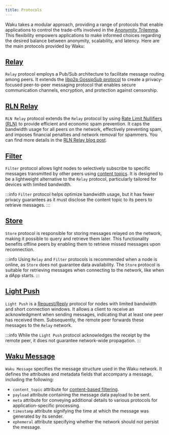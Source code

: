 ```yaml
---
title: Protocols
---
```


Waku takes a modular approach, providing a range of protocols that enable applications to control the trade-offs involved in the [Anonymity Trilemma](https://eprint.iacr.org/2017/954.pdf). This flexibility empowers applications to make informed choices regarding the desired balance between anonymity, scalability, and latency. Here are the main protocols provided by Waku:

## [Relay](https://rfc.vac.dev/spec/11/)

`Relay` protocol employs a Pub/Sub architecture to facilitate message routing among peers. It extends the [libp2p GossipSub protocol](https://github.com/libp2p/specs/blob/master/pubsub/gossipsub/README.md) to create a privacy-focused peer-to-peer messaging protocol that enables secure communication channels, encryption, and protection against censorship.

## [RLN Relay](https://rfc.vac.dev/spec/17/)

`RLN Relay` protocol extends the `Relay` protocol by using [Rate Limit Nullifiers (RLN)](https://rfc.vac.dev/spec/32/) to provide efficient and economic spam prevention. It caps the bandwidth usage for all peers on the network, effectively preventing spam, and imposes financial penalties and network removal for spammers. You can find more details in the [RLN Relay blog post](https://vac.dev/rln-relay).

## [Filter](https://rfc.vac.dev/spec/12/)

`Filter` protocol allows light nodes to selectively subscribe to specific messages transmitted by other peers using [content topics](/getting-started/concepts/content-topics). It is designed to be a lightweight alternative to the `Relay` protocol, particularly tailored for devices with limited bandwidth.

:::info
`Filter` protocol helps optimize bandwidth usage, but it has fewer privacy guarantees as it must disclose the content topic to its peers to retrieve messages.
:::

## [Store](https://rfc.vac.dev/spec/13/)

`Store` protocol is responsible for storing messages relayed on the network, making it possible to query and retrieve them later. This functionality benefits offline peers by enabling them to retrieve missed messages upon reconnection.

:::info
Using `Relay` and `Filter` protocols is recommended when a node is online, as `Store` does not guarantee data availability. The `Store` protocol is suitable for retrieving messages when connecting to the network, like when a dApp starts.
:::

## [Light Push](https://rfc.vac.dev/spec/19/)

`Light Push` is a [Request/Reply](/getting-started/concepts/network-domains#requestreply-domain) protocol for nodes with limited bandwidth and short connection windows. It allows a client to receive an acknowledgment when sending messages, indicating that at least one peer has received them. Subsequently, the remote peer forwards these messages to the `Relay` network.

:::info
While the `Light Push` protocol acknowledges the receipt by the remote peer, it does not guarantee network-wide propagation.
:::

## [Waku Message](https://rfc.vac.dev/spec/14)

`Waku Message` specifies the message structure used in the Waku network. It defines the attributes and metadata fields that accompany a message, including the following:

- `content_topic` attribute for [content-based filtering](/getting-started/concepts/content-topics).
- `payload` attribute containing the message data payload to be sent.
- `meta` attribute for conveying additional details to various protocols for application-specific processing.
- `timestamp` attribute signifying the time at which the message was generated by its sender.
- `ephemeral` attribute specifying whether the network should not persist the message.